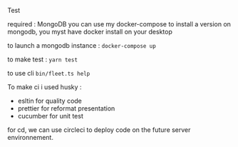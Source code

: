 Test

required : MongoDB
you can use my docker-compose to install a version on mongodb, you myst have docker install on your desktop

to launch a mongodb instance : `docker-compose up`

to make test : `yarn test`

to use cli `bin/fleet.ts help`

To make ci i used husky :
- esltin for quality code
- prettier for reformat presentation
- cucumber for unit test

for cd, we can use circleci to deploy code on the future server environnement.
